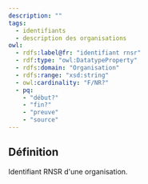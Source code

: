 ```yaml
---
description: ""
tags:
  - identifiants
  - description des organisations
owl:
  - rdfs:label@fr: "identifiant rnsr"
  - rdf:type: "owl:DatatypeProperty"
  - rdfs:domain: "Organisation"
  - rdfs:range: "xsd:string"
  - owl:cardinality: "F/NR?"
  - pq:
    - "début?"
    - "fin?"
    - "preuve"
    - "source"
---
```


<OntologyTable frontMatter={frontMatter}/>

## Définition

Identifiant RNSR d'une organisation.
